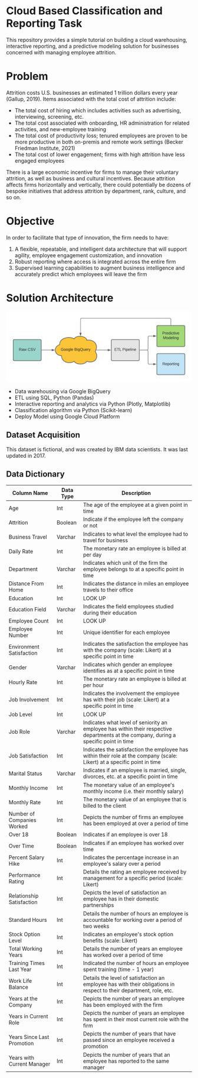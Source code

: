 # Cloud Based Classification and Reporting Task
This repository provides a simple tutorial on building a cloud warehousing, interactive reporting, and a predictive modeling solution for businesses concerned with managing employee attrition. 

# Problem
Attrition costs U.S. businesses an estimated 1 trillion dollars every year (Gallup, 2019). Items associated with the total cost of attrition include:
* The total cost of hiring which includes activities such as advertising, interviewing, screening, etc.
* The total cost associated with onboarding, HR administration for related activities, and new-employee training
* The total cost of productivity loss; tenured employees are proven to be more productive in both on-premis and remote work settings (Becker Friedman Institute, 2021)
* The total cost of lower engagement; firms with high attrition have less engaged employees

There is a large economic incentive for firms to manage their voluntary attrition, as well as business and cultural incentives. Because attrition affects firms horizontally and vertically, there could potentially be dozens of bespoke initiatives that address attrition by department, rank, culture, and so on.  

# Objective
In order to facilitate that type of innovation, the firm needs to have:
1. A flexible, repeatable, and intelligent data architecture that will support agility, employee engagement customization, and innovation
2. Robust reporting where access is integrated across the entire firm
3. Supervised learning capabilities to augment business intelligence and accurately predict which employees will leave the firm

# Solution Architecture

![product_architecture](images/product_architecture.png)

* Data warehousing via Google BigQuery
* ETL using SQL, Python (Pandas)
* Interactive reporting and analytics via Python (Plotly, Matplotlib)
* Classification algorithm via Python (Scikit-learn)
* Deploy Model using Google Cloud Platform


## Dataset Acquisition
This dataset is fictional, and was created by IBM data scientists. It was last updated in 2017.

## Data Dictionary
|Column Name	|Data Type	|Description |
|-----------| ----------|--------------|
|Age|Int|The age of the employee at a given point in time|
|Attrition|	Boolean|Indicate if the employee left the company or not|
|Business Travel|	Varchar	|Indicates to what level the employee had to travel for business|
|Daily Rate|	Int	|The monetary rate an employee is billed at per day|
|Department	|Varchar	|Indicates which unit of the firm the employee belongs to at a specific point in time|
|Distance From Home|	Int	|Indicates the distance in miles an employee travels to their office|
|Education	|Int	|LOOK UP|
|Education Field	|Varchar	|Indicates the field employees studied during their education
|Employee Count	|Int	|LOOK UP|
|Employee Number|	Int	|Unique identifier for each employee|
|Environment Satisfaction|Int|Indicates the satisfaction the employee has with the company (scale: Likert) at a specific point in time|
|Gender|Varchar	|Indicates which gender an employee identifies as at a specific point in time|
|Hourly Rate|Int|The monetary rate an employee is billed at per hour|
|Job Involvement|Int|Indicates the involvement the employee has with their job (scale: Likert) at a specific point in time|
|Job Level|Int|LOOK UP|
|Job Role|Varchar|Indicates what level of seniority an employee has within their respective departments at the company, during a specific point in time|
|Job Satisfaction|Int|Indicates the satisfaction the employee has within their role at the company (scale: Likert) at a specific point in time|
|Marital Status|Varchar|Indicates if an employee is married, single, divorces, etc. at a specific point in time| 
|Monthly Income|Int|The monetary value of an employee's monthly income (i.e. their monthly salary)|
|Monthly Rate|Int|The monetary value of an employee that is billed to the client|
|Number of Companies Worked|Int|Depicts the number of firms an employee has been employed at over a period of time|
|Over 18|Boolean|Indicates if an employee is over 18|
|Over Time|Boolean|Indicates if an employee has worked over time|
|Percent Salary Hike|	Int	|Indicates the percentage increase in an employee's salary over a period|
|Performance Rating	|Int	|Details the rating an employee received by management for a specific period (scale: Likert)|
|Relationship Satisfaction|	Int|	Depicts the level of satisfaction an employee has in their domestic partnerships|
|Standard Hours |Int	|Details the number of hours an employee is accountable for working over a period of two weeks|
|Stock Option Level|Int|Indicates an employee's stock option benefits (scale: Likert)|
|Total Working Years|Int|Details the number of years an employee has worked over a period of time|
|Training Times Last Year|	Int	|Indicated the number of hours an employee spent training (time - 1 year)|
|Work Life Balance|Int|Details the level of satisfaction an employee has with their obligations in respect to their department, role, etc.| 
|Years at the Company|	Int|	Depicts the number of years an employee has been employed with the firm|
|Years in Current Role|Int|Depicts the number of years an employee has spent in their most current role with the firm|
|Years Since Last Promotion|Int|Depicts the number of years that have passed since an employee received a promotion|
|Years with Current Manager|Int|Depicts the number of years that an employee has reported to the same manager|
